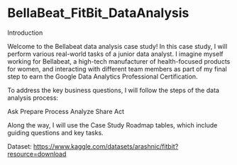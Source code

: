 # BellaBeat_FitBit_DataAnalysis
Introduction

Welcome to the Bellabeat data analysis case study! In this case study, I will perform various real-world tasks of a junior data analyst. I imagine myself working for Bellabeat, a high-tech manufacturer of health-focused products for women, and interacting with different team members as part of my final step to earn the Google Data Analytics Professional Certification.

To address the key business questions, I will follow the steps of the data analysis process:

Ask
Prepare
Process
Analyze
Share
Act

Along the way, I will use the Case Study Roadmap tables, which include guiding questions and key tasks.

Dataset: https://www.kaggle.com/datasets/arashnic/fitbit?resource=download

